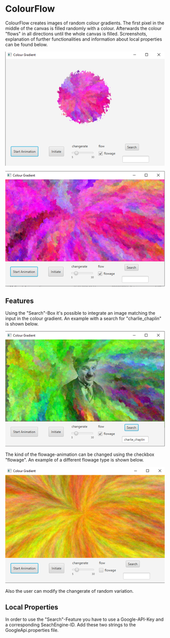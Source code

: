 # ColourFlow

ColourFlow creates images of random colour gradients. The first pixel in the middle of the canvas is filled randomly with a colour. Afterwards the colour "flows" in all directions until the whole canvas is filled. Screenshots, explanation of further functionalities and information about local properties can be found below.


![pictureOfFlow](screenshots/flow.PNG?raw=true "Screenshot during flow")

![pictureReady](screenshots/ready.PNG?raw=true "Screenshot during flow")

## Features
Using the "Search"-Box it's possible to integrate an image matching the input in the colour gradient. An example with a search for "charlie_chaplin" is shown below.

![pictureReady](screenshots/chaplin.PNG?raw=true "Screenshot during flow")

The kind of the flowage-animation can be changed using the checkbox "flowage". An example of a different flowage type is shown below.

![pictureReady](screenshots/flowage.PNG?raw=true "Screenshot during flow")

Also the user can modify the changerate of random variation.

## Local Properties
In order to use the "Search"-Feature you have to use a Google-API-Key and a corresponding SeachEngine-ID. Add these two strings to the GoogleApi.properties file.
